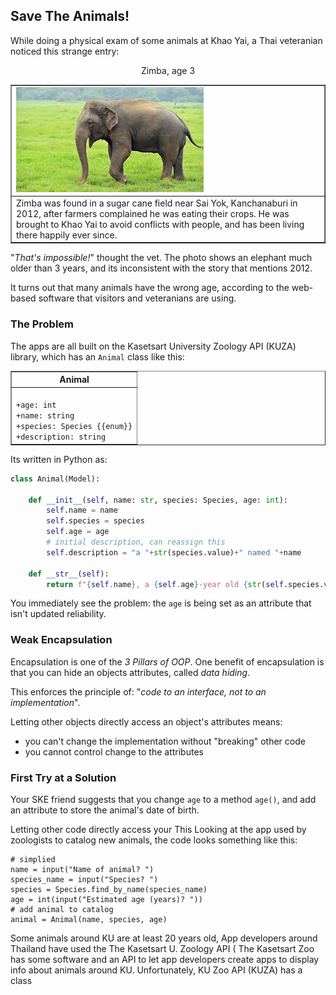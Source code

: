 ## Save The Animals!

While doing a physical exam of some animals at Khao Yai,
a Thai veteranian noticed this strange entry:

<table border="1">
<tr>
<td>
<img src="elephant.jpeg">
</td>
<p align="center">
Zimba, age 3
</p>
</tr>
<tr>
<td>
Zimba was found in a sugar cane field near Sai Yok, Kanchanaburi
in 2012, after farmers complained he was eating their crops.
He was brought to Khao Yai to avoid conflicts with people,
and has been living there happily ever since.
</td>
</tr>
</table>

"*That's impossible!*" thought the vet.  The photo shows an elephant
much older than 3 years, and its inconsistent with the story that
mentions 2012.

It turns out that many animals have the wrong age, 
according to the web-based software that visitors and veteranians are using.


### The Problem

The apps are all built on the Kasetsart University Zoology API (KUZA)
library, which has an `Animal` class like this:

<table border="1">
<tr>
<th>Animal</th>
</tr>
<tr>
<td>
<code>
+age: int
+name: string
+species: Species {{enum}}
+description: string
</code>
</td>
</tr>
</table>

Its written in Python as:
```python
class Animal(Model):

    def __init__(self, name: str, species: Species, age: int):
        self.name = name
        self.species = species
        self.age = age
        # initial description, can reassign this
        self.description = "a "+str(species.value)+" named "+name

    def __str__(self):
        return f"{self.name}, a {self.age}-year old {str(self.species.value)}"
```

You immediately see the problem: the `age` is being set as an attribute
that isn't updated reliability.

### Weak Encapsulation

Encapsulation is one of the *3 Pillars of OOP*.
One benefit of encapsulation is that you can hide an objects attributes,
called *data hiding*.

This enforces the principle of: 
"*code to an interface, not to an implementation*".

Letting other objects directly access an object's attributes means:

- you can't change the implementation without "breaking" other code
- you cannot control change to the attributes

### First Try at a Solution

Your SKE friend suggests that you change `age` to a method `age()`,
and add an attribute to store the animal's date of birth.


Letting other code directly access your
This
Looking at the app used by zoologists to catalog new animals,
the code looks something like this:
```
# simplied
name = input("Name of animal? ")
species_name = input("Species? ")
species = Species.find_by_name(species_name)
age = int(input("Estimated age (years)? "))
# add animal to catalog
animal = Animal(name, species, age)
```
        



Some animals around KU are at least 20 years old,
App developers around Thailand have used the
The Kasetsart U. Zoology API (
The Kasetsart Zoo has some software and an API to let app developers
create apps to display info about animals around KU.
Unfortunately, KU Zoo API (KUZA) has a class
